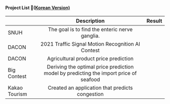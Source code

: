 #### Project List 📝([Korean Version)](https://viridian-monarch-554.notion.site/Project-List-2fb5f156c064465f9dcd66d49e4188ee)

|               |                                      Description                                      | Result |
|---------------|:-------------------------------------------------------------------------------------:|--------|
| SNUH   |The goal is to find the enteric nerve ganglia.                            |        |
| DACON         | 2021 Traffic Signal Motion Recognition AI Contest                                     |        |
| DACON         | Agricultural product price prediction                                                 |        |
| Big Contest   | Deriving the optimal price prediction model by predicting the import price of seafood |        |
| Kakao Tourism | Created an application that predicts congestion                                       |        |
